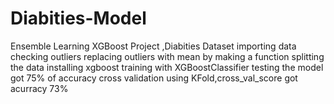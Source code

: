 # Diabities-Model
 Ensemble Learning XGBoost Project ,Diabities Dataset
importing data
checking outliers
replacing outliers with mean by making a function 
splitting the data 
installing xgboost
training with XGBoostClassifier
testing the model got 75% of accuracy
cross validation using KFold,cross_val_score got acurracy 73%
